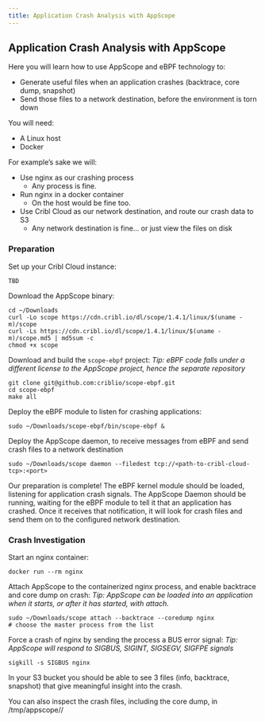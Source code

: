 ```yaml
---
title: Application Crash Analysis with AppScope
---
```


## Application Crash Analysis with AppScope

Here you will learn how to use AppScope and eBPF technology to:

- Generate useful files when an application crashes (backtrace, core dump, snapshot)
- Send those files to a network destination, before the environment is torn down

You will need:

- A Linux host
- Docker

For example’s sake we will:
- Use nginx as our crashing process
  - Any process is fine.
- Run nginx in a docker container
  - On the host would be fine too.
- Use Cribl Cloud as our network destination, and route our crash data to S3
  - Any network destination is fine… or just view the files on disk


### Preparation

Set up your Cribl Cloud instance:
```
TBD
```

Download the AppScope binary:
```
cd ~/Downloads  
curl -Lo scope https://cdn.cribl.io/dl/scope/1.4.1/linux/$(uname -m)/scope
curl -Ls https://cdn.cribl.io/dl/scope/1.4.1/linux/$(uname -m)/scope.md5 | md5sum -c 
chmod +x scope
```

Download and build the `scope-ebpf` project:
_Tip: eBPF code falls under a different license to the AppScope project, hence the separate repository_
```
git clone git@github.com:criblio/scope-ebpf.git
cd scope-ebpf
make all
```

Deploy the eBPF module to listen for crashing applications:
```
sudo ~/Downloads/scope-ebpf/bin/scope-ebpf &
```

Deploy the AppScope daemon, to receive messages from eBPF and send crash files to a network destination
```
sudo ~/Downloads/scope daemon --filedest tcp://<path-to-cribl-cloud-tcp>:<port>
```

Our preparation is complete! The eBPF kernel module should be loaded, listening for application crash signals. The AppScope Daemon should be running, waiting for the eBPF module to tell it that an application has crashed. Once it receives that notification, it will look for crash files and send them on to the configured network destination.


### Crash Investigation

Start an nginx container:
```
docker run --rm nginx
```

Attach AppScope to the containerized nginx process, and enable backtrace and core dump on crash:
_Tip: AppScope can be loaded into an application when it starts, or after it has started, with attach._
```
sudo ~/Downloads/scope attach --backtrace --coredump nginx
# choose the master process from the list
```

Force a crash of nginx by sending the process a BUS error signal:
_Tip: AppScope will respond to SIGBUS, SIGINT, SIGSEGV, SIGFPE signals_
```
sigkill -s SIGBUS nginx 
```

In your S3 bucket you should be able to see 3 files (info, backtrace, snapshot) that give meaningful insight into the crash.

You can also inspect the crash files, including the core dump, in /tmp/appscope/<pid of nginx>/

